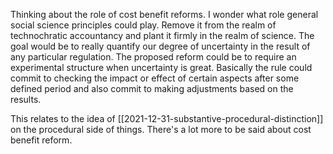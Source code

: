 Thinking about the role of cost benefit reforms. I wonder what role general social science principles could play. Remove it from the realm of technochratic accountancy and plant it firmly in the realm of science. The goal would be to really quantify our degree of uncertainty in the result of any particular regulation. The proposed reform could be to require an experimental structure when uncertainty is great. Basically the rule could commit to checking the impact or effect of certain aspects after some defined period and also commit to making adjustments based on the results.  

This relates to the idea of [[2021-12-31-substantive-procedural-distinction]] on the procedural side of things.  There's a lot more to be said about cost benefit reform.

